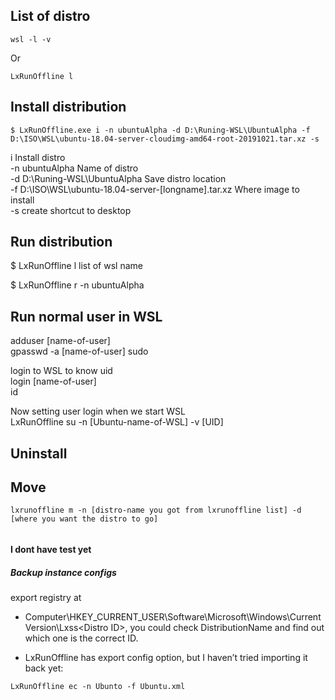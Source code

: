 ## List of distro  
```
wsl -l -v
```
Or  
```
LxRunOffline l
```


## Install distribution  

```
$ LxRunOffline.exe i -n ubuntuAlpha -d D:\Runing-WSL\UbuntuAlpha -f D:\ISO\WSL\ubuntu-18.04-server-cloudimg-amd64-root-20191021.tar.xz -s  
```

i                   Install distro  
-n ubuntuAlpha      Name of distro  
-d D:\Runing-WSL\UbuntuAlpha        Save distro location  
-f D:\ISO\WSL\ubuntu-18.04-server-[longname].tar.xz     Where image to install  
-s      create shortcut to desktop  

## Run distribution
$ LxRunOffline l
list of wsl name

$ LxRunOffline r -n ubuntuAlpha

## Run normal user in WSL

adduser [name-of-user]  
gpasswd -a [name-of-user] sudo  

login to WSL to know uid  
login [name-of-user]  
id  

Now setting user login when we start WSL  
LxRunOffline su -n [Ubuntu-name-of-WSL] -v [UID]  


## Uninstall  

## Move  
```
lxrunoffline m -n [distro-name you got from lxrunoffline list] -d [where you want the distro to go]  
```



######  
#### I dont have test yet  
##### Backup instance configs  

export registry at  

* Computer\HKEY_CURRENT_USER\Software\Microsoft\Windows\CurrentVersion\Lxss\<Distro ID>, you could check DistributionName and find out which one is the correct ID.  

* LxRunOffline has export config option, but I haven’t tried importing it back yet:
```
LxRunOffline ec -n Ubunto -f Ubuntu.xml
```
